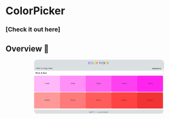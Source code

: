 # ColorPicker

### [Check it out here] 


## Overview 👀

<p align="center">
<img src="overview.png" style="border-radius:8px" width="350">
  
</p>
